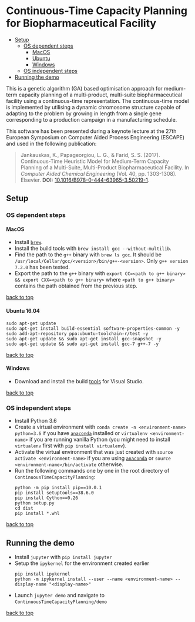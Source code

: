 <a id='index'></a>
# Continuous-Time Capacity Planning for Biopharmaceutical Facility

* [Setup](#setup)
    * [OS dependent steps](#OS_dependent)
        * [MacOS](#macos)
        * [Ubuntu](#ubuntu)
        * [Windows](#windows)
    * [OS independent steps](#OS_independent)
* [Running the demo](#demo)

This is a genetic algorithm (GA) based optimisation approach for medium-term capacity planning of a multi-product, multi-suite biopharmaceutical facility using a continuous-time representation. The continuous-time model is implemented by utilising a dynamic chromosome structure capable of adapting to the problem by growing in length from a single gene corresponding to a production campaign in a manufacturing schedule.

This software has been presented during a keynote lecture at the 27th European Symposium on Computer Aided Process Engineering (ESCAPE) and used in the following publication:

> Jankauskas, K., Papageorgiou, L. G., & Farid, S. S. (2017). Continuous-Time Heuristic Model for Medium-Term Capacity Planning of a Multi-Suite, Multi-Product Biopharmaceutical Facility. In *Computer Aided Chemical Engineering* (Vol. 40, pp. 1303-1308). Elsevier. **DOI:** [10.1016/B978-0-444-63965-3.50219-1](https://doi.org/10.1016/B978-0-444-63965-3.50219-1).

<a id='setup'></a>
## Setup 

<a id='OS_dependent'></a>
### OS dependent steps

<a id='macos'></a>
#### MacOS

* Install [`brew`](https://brew.sh/).
* Install the build tools with `brew install gcc --without-multilib`.
* Find the path to the `g++` binary with `brew ls gcc`. It should be `/usr/local/Cellar/gcc/<version>/bin/g++-<version>`. Only `g++ version 7.2.0` has been tested.
* Export the path to the `g++` binary with `export CC=<path to g++ binary> && export CXX=<path to g++ binary>` where `<path to g++ binary>` contains the path obtained from the previous step. 

[back to top](#index)

<a id='ubuntu'></a>
#### Ubuntu 16.04
```
sudo apt-get update 
sudo apt-get install build-essential software-properties-common -y 
sudo add-apt-repository ppa:ubuntu-toolchain-r/test -y 
sudo apt-get update && sudo apt-get install gcc-snapshot -y 
sudo apt-get update && sudo apt-get install gcc-7 g++-7 -y
```

[back to top](#index)

<a id='windows'></a>
#### Windows

* Download and install the build [tools](https://www.visualstudio.com/downloads/#build-tools-for-visual-studio-2017) for Visual Studio.

[back to top](#index)

<a id='OS_independent'></a>
### OS independent steps

* Install Python 3.6
* Create a virtual environment with `conda create -n <environment-name> python=3.6` if you have [`anaconda`](https://www.anaconda.com/download/#macos) installed or `virtualenv <environment-name>` if you are running vanilla Python (you might need to install `virtualenv` first with `pip install virtualenv`).
* Activate the virtual environment that was just created with `source activate <environment-name>` if you are using [`anaconda`](https://www.anaconda.com/download/#macos) or `source <environment-name>/bin/activate` otherwise. 
* Run the following commands one by one in the root directory of `ContinuousTimeCapacityPlanning`:
    ```
    python -m pip install pip==10.0.1
    pip install setuptools==38.6.0
    pip install Cython==0.26
    python setup.py
    cd dist
    pip install *.whl 
    ```

[back to top](#index)

<a id='demo'></a>
## Running the demo

* Install `jupyter` with `pip install jupyter`
* Setup the `ipykernel` for the environment created earlier
    ```
    pip install ipykernel
    python -m ipykernel install --user --name <environment-name> --display-name "<display-name>"
    ```
* Launch `jupyter demo` and navigate to `ContinuousTimeCapacityPlanning/demo`

[back to top](#index)

